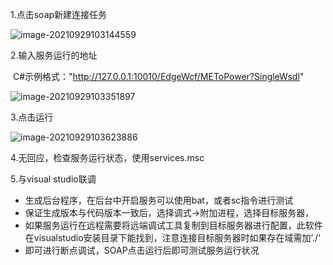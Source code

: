 1.点击soap新建连接任务

![image-20210929103144559](C:\Users\yesen\AppData\Roaming\Typora\typora-user-images\image-20210929103144559.png)

2.输入服务运行的地址

​	C#示例格式："http://127.0.0.1:10010/EdgeWcf/METoPower?SingleWsdl"

![image-20210929103351897](C:\Users\yesen\AppData\Roaming\Typora\typora-user-images\image-20210929103351897.png)

3.点击运行

![image-20210929103623886](C:\Users\yesen\AppData\Roaming\Typora\typora-user-images\image-20210929103623886.png)

4.无回应，检查服务运行状态，使用services.msc

5.与visual studio联调

- 生成后台程序，在后台中开启服务可以使用bat，或者sc指令进行测试
- 保证生成版本与代码版本一致后，选择调式->附加进程，选择目标服务器，
- 如果服务运行在远程需要将远端调试工具复制到目标服务器进行配置，此软件在visualstudio安装目录下能找到，注意连接目标服务器时如果存在域需加’./‘
-  即可进行断点调试，SOAP点击运行后即可测试服务运行状况